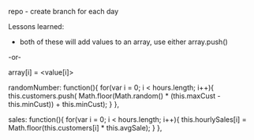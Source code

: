 repo - create branch for each day

Lessons learned:
* both of these will add values to an array, use either
array.push(<value>)

-or-

array[i] = <value[i]>

randomNumber: function(){
    for(var i = 0; i < hours.length; i++){
      this.customers.push( Math.floor(Math.random() * (this.maxCust - this.minCust)) + this.minCust);
    }
  },

  sales: function(){
    for(var i = 0; i < hours.length; i++){
      this.hourlySales[i] = Math.floor(this.customers[i] * this.avgSale);
    }
  },

